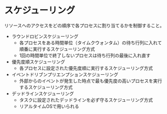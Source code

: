 # スケジューリング

リソースへのアクセスをどの順序で各プロセスに割り当てるかを制御すること。

- ラウンドロビンスケジューリング
    - 各プロセスをある時間単位（タイムクウォンタム）の待ち行列に入れて順番に実行するスケジューリング方式
    - 1回の時間単位で終了しないプロセスは待ち行列の最後に入れ直す
- 優先度順スケジューリング
    - 各プロセスに設定された優先度順に実行するスケジューリング方式
- イベントドリブンプリエンプションスケジューリング
    - 外部からのイベントが発生した時点で最も優先度の高いプロセスを実行するスケジューリング方式
- デッドラインスケジューリング
    - タスクに設定されたデッドラインを必ず守るスケジューリング方式
    - リアルタイムOSで用いられる
